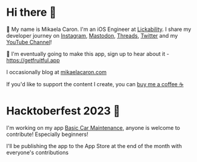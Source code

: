  # Hi there 👋

🦄 My name is Mikaela Caron. I'm an iOS Engineer at [Lickability](https://lickability.com/). I share my developer journey on [Instagram](https://instagram.com/mikaelacaron), [Mastodon](https://swiftdevs.space/@mikaelacaron), [Threads](https://threads.net/@mikaelacaron), [Twitter](https://twitter.com/mikaela__caron) and my [YouTube Channel](https://www.youtube.com/c/@MikaelaCaron)!


🍎 I'm eventually going to make this app, sign up to hear about it - https://getfruitful.app

I occasionally blog at [mikaelacaron.com](https://mikaelacaron.com)

If you'd like to support the content I create, you can [buy me a coffee ☕️](https://www.buymeacoffee.com/mikaelacaron)
<br/>

# Hacktoberfest 2023 🎃

I'm working on my app [Basic Car Maintenance](https://github.com/mikaelacaron/Basic-Car-Maintenance), anyone is welcome to contribute! Especially beginners!

I'll be publishing the app to the App Store at the end of the month with everyone's contributions
